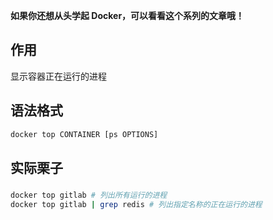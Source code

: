 **如果你还想从头学起 Docker，可以看看这个系列的文章哦！**

## 作用
显示容器正在运行的进程

## 语法格式
```bash
docker top CONTAINER [ps OPTIONS]
```

## 实际栗子
###
```bash
docker top gitlab # 列出所有运行的进程
docker top gitlab | grep redis # 列出指定名称的正在运行的进程
```

